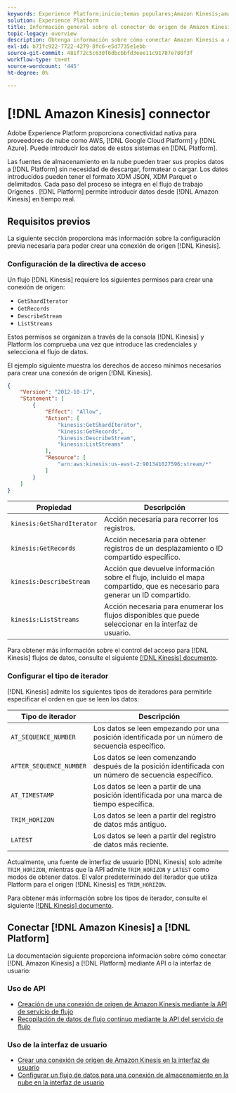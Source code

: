 ```yaml
---
keywords: Experience Platform;inicio;temas populares;Amazon Kinesis;amazon kinesis;Kinesis;kinesis
solution: Experience Platform
title: Información general sobre el conector de origen de Amazon Kinesis
topic-legacy: overview
description: Obtenga información sobre cómo conectar Amazon Kinesis a Adobe Experience Platform mediante API o la interfaz de usuario.
exl-id: b71fc922-7722-4279-8fc6-e5d7735e1ebb
source-git-commit: 481f72c5c630f6dbcbbfd3eee11c91787e780f3f
workflow-type: tm+mt
source-wordcount: '445'
ht-degree: 0%

---
```


# [!DNL Amazon Kinesis] connector

Adobe Experience Platform proporciona conectividad nativa para proveedores de nube como AWS, [!DNL Google Cloud Platform] y [!DNL Azure]. Puede introducir los datos de estos sistemas en [!DNL Platform].

Las fuentes de almacenamiento en la nube pueden traer sus propios datos a [!DNL Platform] sin necesidad de descargar, formatear o cargar. Los datos introducidos pueden tener el formato XDM JSON, XDM Parquet o delimitados. Cada paso del proceso se integra en el flujo de trabajo Orígenes . [!DNL Platform] permite introducir datos desde  [!DNL Amazon Kinesis] en tiempo real.

## Requisitos previos

La siguiente sección proporciona más información sobre la configuración previa necesaria para poder crear una conexión de origen [!DNL Kinesis].

### Configuración de la directiva de acceso

Un flujo [!DNL Kinesis] requiere los siguientes permisos para crear una conexión de origen:

- `GetShardIterator`
- `GetRecords`
- `DescribeStream`
- `ListStreams`

Estos permisos se organizan a través de la consola [!DNL Kinesis] y Platform los comprueba una vez que introduce las credenciales y selecciona el flujo de datos.

El ejemplo siguiente muestra los derechos de acceso mínimos necesarios para crear una conexión de origen [!DNL Kinesis].

```json
{
    "Version": "2012-10-17",
    "Statement": [
        {
            "Effect": "Allow",
            "Action": [
                "kinesis:GetShardIterator",
                "kinesis:GetRecords",
                "kinesis:DescribeStream",
                "kinesis:ListStreams"
            ],
            "Resource": [
                "arn:aws:kinesis:us-east-2:901341027596:stream/*"
            ]
        }
    ]
}
```

| Propiedad | Descripción |
| -------- | ----------- |
| `kinesis:GetShardIterator` | Acción necesaria para recorrer los registros. |
| `kinesis:GetRecords` | Acción necesaria para obtener registros de un desplazamiento o ID compartido específico. |
| `kinesis:DescribeStream` | Acción que devuelve información sobre el flujo, incluido el mapa compartido, que es necesario para generar un ID compartido. |
| `kinesis:ListStreams` | Acción necesaria para enumerar los flujos disponibles que puede seleccionar en la interfaz de usuario. |

Para obtener más información sobre el control del acceso para [!DNL Kinesis] flujos de datos, consulte el siguiente [[!DNL Kinesis] documento](https://docs.aws.amazon.com/streams/latest/dev/controlling-access.html).

### Configurar el tipo de iterador

[!DNL Kinesis] admite los siguientes tipos de iteradores para permitirle especificar el orden en que se leen los datos:

| Tipo de iterador | Descripción |
| ------------- | ----------- |
| `AT_SEQUENCE_NUMBER` | Los datos se leen empezando por una posición identificada por un número de secuencia específico. |
| `AFTER_SEQUENCE_NUMBER` | Los datos se leen comenzando después de la posición identificada con un número de secuencia específico. |
| `AT_TIMESTAMP` | Los datos se leen a partir de una posición identificada por una marca de tiempo específica. |
| `TRIM_HORIZON` | Los datos se leen a partir del registro de datos más antiguo. |
| `LATEST` | Los datos se leen a partir del registro de datos más reciente. |

Actualmente, una fuente de interfaz de usuario [!DNL Kinesis] solo admite `TRIM_HORIZON`, mientras que la API admite `TRIM_HORIZON` y `LATEST` como modos de obtener datos. El valor predeterminado del iterador que utiliza Platform para el origen [!DNL Kinesis] es `TRIM_HORIZON`.

Para obtener más información sobre los tipos de iterador, consulte el siguiente [[!DNL Kinesis] documento](https://docs.aws.amazon.com/kinesis/latest/APIReference/API_GetShardIterator.html#API_GetShardIterator_RequestSyntax).

## Conectar [!DNL Amazon Kinesis] a [!DNL Platform]

La documentación siguiente proporciona información sobre cómo conectar [!DNL Amazon Kinesis] a [!DNL Platform] mediante API o la interfaz de usuario:

### Uso de API

- [Creación de una conexión de origen de Amazon Kinesis mediante la API de servicio de flujo](../../tutorials/api/create/cloud-storage/kinesis.md)
- [Recopilación de datos de flujo continuo mediante la API del servicio de flujo](../../tutorials/api/collect/streaming.md)

### Uso de la interfaz de usuario

- [Crear una conexión de origen de Amazon Kinesis en la interfaz de usuario](../../tutorials/ui/create/cloud-storage/kinesis.md)
- [Configurar un flujo de datos para una conexión de almacenamiento en la nube en la interfaz de usuario](../../tutorials/ui/dataflow/streaming/cloud-storage-streaming.md)
